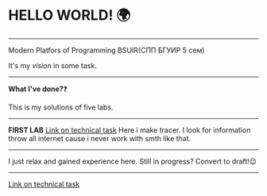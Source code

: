 # HELLO WORLD! :earth_africa:
**********
Modern Platfors of Programming BSUIR(СПП БГУИР 5 сем)

It's my *vision* in some task.
**********
**What I've done?**:question:

This is my solutions of five labs.
**********
**FIRST LAB**
[Link on technical task](https://bsuir.ishimko.me/mpp-dotnet/1-tracer)
Here i make tracer. I look for information throw all internet cause i never work with smth like that.
**********
I just relax and gained experience here.
Still in progress? Convert to draft!:wink:
**********
[Link on technical task](https://bsuir.ishimko.me/mpp-dotnet)